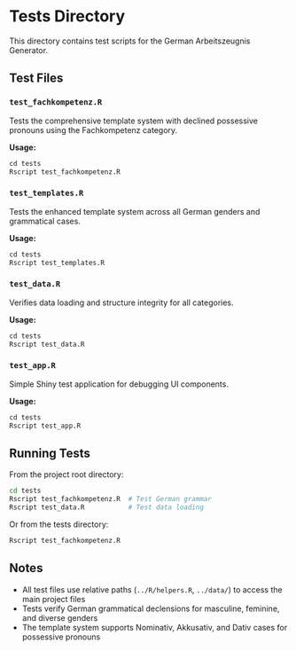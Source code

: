 # Tests Directory

This directory contains test scripts for the German Arbeitszeugnis Generator.

## Test Files

### `test_fachkompetenz.R`

Tests the comprehensive template system with declined possessive pronouns using the Fachkompetenz category.

**Usage:**

```r
cd tests
Rscript test_fachkompetenz.R
```

### `test_templates.R`

Tests the enhanced template system across all German genders and grammatical cases.

**Usage:**

```r
cd tests
Rscript test_templates.R
```

### `test_data.R`

Verifies data loading and structure integrity for all categories.

**Usage:**

```r
cd tests
Rscript test_data.R
```

### `test_app.R`

Simple Shiny test application for debugging UI components.

**Usage:**

```r
cd tests
Rscript test_app.R
```

## Running Tests

From the project root directory:

```bash
cd tests
Rscript test_fachkompetenz.R  # Test German grammar
Rscript test_data.R           # Test data loading
```

Or from the tests directory:

```bash
Rscript test_fachkompetenz.R
```

## Notes

- All test files use relative paths (`../R/helpers.R`, `../data/`) to access the main project files
- Tests verify German grammatical declensions for masculine, feminine, and diverse genders
- The template system supports Nominativ, Akkusativ, and Dativ cases for possessive pronouns
